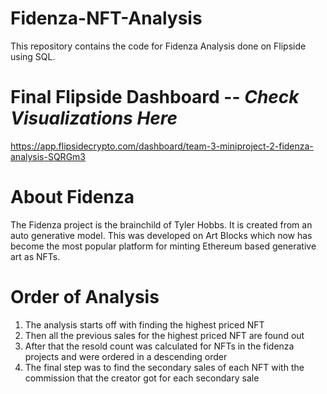 # Fidenza-NFT-Analysis
This repository contains the code for Fidenza Analysis done on Flipside using SQL. 

# Final Flipside Dashboard -- _Check Visualizations Here_
https://app.flipsidecrypto.com/dashboard/team-3-miniproject-2-fidenza-analysis-SQRGm3

# About Fidenza
The Fidenza project is the brainchild of Tyler Hobbs. It is created from an auto generative model. This was developed on Art Blocks which now has become the most popular platform for minting Ethereum based generative art as NFTs.

# Order of Analysis
1. The analysis starts off with finding the highest priced NFT
2. Then all the previous sales for the highest priced NFT are found out
3. After that the resold count was calculated for NFTs in the fidenza projects and were ordered in a descending order
4. The final step was to find the secondary sales of each NFT with the commission that the creator got for each secondary sale
